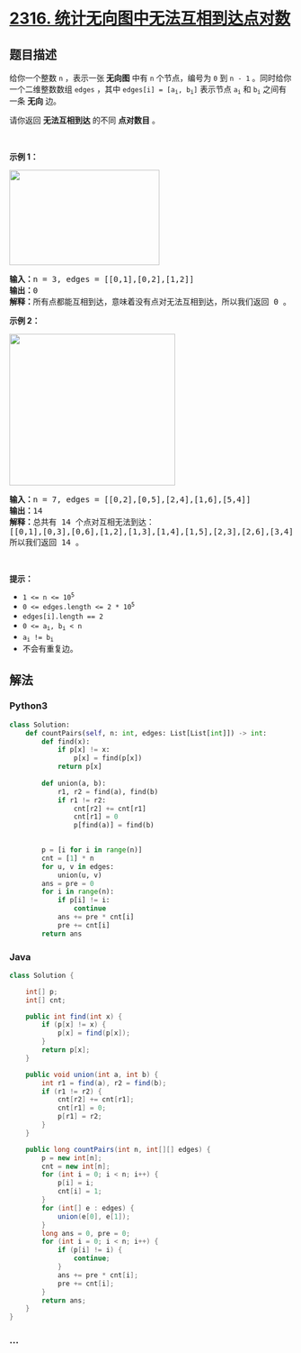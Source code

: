 # [2316. 统计无向图中无法互相到达点对数](https://leetcode-cn.com/problems/count-unreachable-pairs-of-nodes-in-an-undirected-graph)

## 题目描述

<!-- 这里写题目描述 -->

<p>给你一个整数&nbsp;<code>n</code>&nbsp;，表示一张<strong>&nbsp;无向图</strong>&nbsp;中有 <code>n</code>&nbsp;个节点，编号为&nbsp;<code>0</code>&nbsp;到&nbsp;<code>n - 1</code>&nbsp;。同时给你一个二维整数数组&nbsp;<code>edges</code>&nbsp;，其中&nbsp;<code>edges[i] = [a<sub>i</sub>, b<sub>i</sub>]</code>&nbsp;表示节点&nbsp;<code>a<sub>i</sub></code> 和&nbsp;<code>b<sub>i</sub></code>&nbsp;之间有一条&nbsp;<strong>无向</strong>&nbsp;边。</p>

<p>请你返回 <strong>无法互相到达</strong>&nbsp;的不同 <strong>点对数目</strong>&nbsp;。</p>

<p>&nbsp;</p>

<p><strong>示例 1：</strong></p>

<p><img alt="" src="https://assets.leetcode.com/uploads/2022/05/05/tc-3.png" style="width: 267px; height: 169px;"></p>

<pre><b>输入：</b>n = 3, edges = [[0,1],[0,2],[1,2]]
<b>输出：</b>0
<b>解释：</b>所有点都能互相到达，意味着没有点对无法互相到达，所以我们返回 0 。
</pre>

<p><strong>示例 2：</strong></p>

<p><img alt="" src="https://assets.leetcode.com/uploads/2022/05/05/tc-2.png" style="width: 295px; height: 269px;"></p>

<pre><b>输入：</b>n = 7, edges = [[0,2],[0,5],[2,4],[1,6],[5,4]]
<b>输出：</b>14
<b>解释：</b>总共有 14 个点对互相无法到达：
[[0,1],[0,3],[0,6],[1,2],[1,3],[1,4],[1,5],[2,3],[2,6],[3,4],[3,5],[3,6],[4,6],[5,6]]
所以我们返回 14 。
</pre>

<p>&nbsp;</p>

<p><strong>提示：</strong></p>

<ul>
	<li><code>1 &lt;= n &lt;= 10<sup>5</sup></code></li>
	<li><code>0 &lt;= edges.length &lt;= 2 * 10<sup>5</sup></code></li>
	<li><code>edges[i].length == 2</code></li>
	<li><code>0 &lt;= a<sub>i</sub>, b<sub>i</sub> &lt; n</code></li>
	<li><code>a<sub>i</sub> != b<sub>i</sub></code></li>
	<li>不会有重复边。</li>
</ul>


## 解法

<!-- 这里可写通用的实现逻辑 -->

<!-- tabs:start -->

### **Python3**

<!-- 这里可写当前语言的特殊实现逻辑 -->

```python
class Solution:
    def countPairs(self, n: int, edges: List[List[int]]) -> int:
        def find(x):
            if p[x] != x:
                p[x] = find(p[x])
            return p[x]
        
        def union(a, b):
            r1, r2 = find(a), find(b)
            if r1 != r2:
                cnt[r2] += cnt[r1]
                cnt[r1] = 0
                p[find(a)] = find(b)
           

        p = [i for i in range(n)]
        cnt = [1] * n
        for u, v in edges:
            union(u, v)
        ans = pre = 0
        for i in range(n):
            if p[i] != i:
                continue
            ans += pre * cnt[i]
            pre += cnt[i]
        return ans
```

### **Java**

<!-- 这里可写当前语言的特殊实现逻辑 -->

```java
class Solution {

    int[] p;
    int[] cnt;

    public int find(int x) {
        if (p[x] != x) {
            p[x] = find(p[x]);
        }
        return p[x];
    } 

    public void union(int a, int b) {
        int r1 = find(a), r2 = find(b);
        if (r1 != r2) {
            cnt[r2] += cnt[r1];
            cnt[r1] = 0;
            p[r1] = r2;
        }
    } 

    public long countPairs(int n, int[][] edges) {
        p = new int[n];
        cnt = new int[n];
        for (int i = 0; i < n; i++) {
            p[i] = i;
            cnt[i] = 1;
        }
        for (int[] e : edges) {
            union(e[0], e[1]);
        }
        long ans = 0, pre = 0;
        for (int i = 0; i < n; i++) {
            if (p[i] != i) {
                continue;
            }
            ans += pre * cnt[i];
            pre += cnt[i];
        }
        return ans;
    }
}
```

### **...**

```

```

<!-- tabs:end -->
